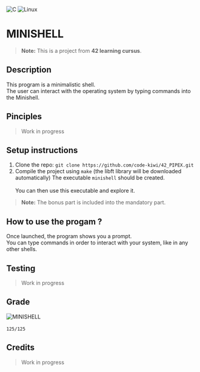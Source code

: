 ![C](https://img.shields.io/badge/c-%2300599C.svg?style=for-the-badge&logo=c&logoColor=white)
![Linux](https://img.shields.io/badge/Linux-FCC624?style=for-the-badge&logo=linux&logoColor=black)
# MINISHELL

> **Note:** This is a project from **42 learning cursus**.

## Description
This program is a minimalistic shell.<br>
The user can interact with the operating system by typing commands into the Minishell.

## Pinciples
> Work in progress 

## Setup instructions
1. Clone the repo: `git clone https://github.com/code-kiwi/42_PIPEX.git`
2. Compile the project using `make` (the libft library will be downloaded automatically)
The executable `minishell` should be created.<br><br>
You can then use this executable and explore it.
> **Note:** The bonus part is included into the mandatory part.

## How to use the progam ?
Once launched, the program shows you a prompt.<br>
You can type commands in order to interact with your system, like in any other shells.<br>


## Testing
> Work in progress

## Grade
![MINISHELL](https://github.com/ayogun/42-project-badges/blob/main/badges/minishellm.png)<br><br>
`125/125`
## Credits
> Work in progress
